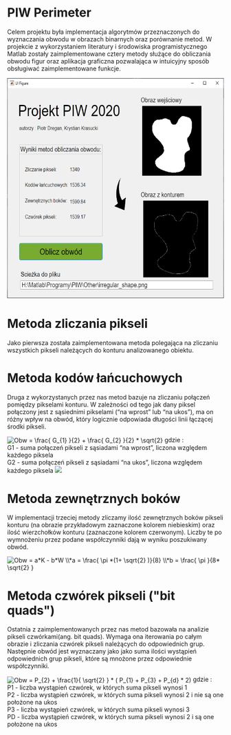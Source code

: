 # PIW Perimeter

Celem projektu była implementacja algorytmów przeznaczonych do wyznaczania obwodu w obrazach binarnych oraz porównanie metod. 
W projekcie z wykorzystaniem literatury i środowiska programistycznego Matlab zostały zaimplementowane cztery metody służące do obliczania obwodu figur 
oraz aplikacja graficzna pozwalająca w intuicyjny sposób obsługiwać zaimplementowane funkcje.

<div align="center">

<img src="/Example/example.PNG" width="634" height="510">

</div>

# Metoda zliczania pikseli
Jako pierwsza została zaimplementowana metoda polegająca na zliczaniu wszystkich pikseli należących do konturu analizowanego obiektu.

# Metoda kodów łańcuchowych
Druga z wykorzystanych przez nas metod bazuje na zliczaniu połączeń pomiędzy pikselami konturu. W zależności od tego jak dany piksel połączony jest z sąsiednimi pikselami 
(“na wprost” lub “na ukos”), ma on różny wpływ na obwód, który logicznie odpowiada długości linii łączącej środki pikseli.

<img src="http://www.sciweavers.org/tex2img.php?eq=Obw%20%3D%20%20%5Cfrac%7B%20G_%7B1%7D%20%7D%7B2%7D%20%2B%20%20%5Cfrac%7B%20G_%7B2%7D%20%7D%7B2%7D%20%2A%20%20%5Csqrt%7B2%7D%20&bc=White&fc=Black&im=jpg&fs=12&ff=arev&edit=0" align="center" border="0" alt="Obw =  \frac{ G_{1} }{2} +  \frac{ G_{2} }{2} *  \sqrt{2} " width="183" height="43" />
gdzie : </br>
G1 - suma połączeń pikseli z sąsiadami “na wprost”, liczona względem każdego piksela </br>
G2 - suma połączeń pikseli z sąsiadami “na ukos”, liczona względem każdego piksela

<img src="/Example/grid_met_2_1.png" />

# Metoda zewnętrznych boków
W implementacji trzeciej metody zliczamy ilość zewnętrznych boków pikseli konturu (na obrazie przykładowym zaznaczone kolorem niebieskim) oraz ilość wierzchołków konturu 
(zaznaczone kolorem czerwonym). Liczby te po wymnożeniu przez podane współczynniki dają w wyniku poszukiwany obwód.

<img src="http://www.sciweavers.org/tex2img.php?eq=Obw%20%3D%20a%2AK%20-%20b%2AW%20%5C%5C%2A%0Aa%20%3D%20%20%5Cfrac%7B%20%20%5Cpi%20%20%2A%281%2B%20%5Csqrt%7B2%7D%20%29%7D%7B8%7D%20%5C%5C%2A%0Ab%20%3D%20%20%5Cfrac%7B%20%5Cpi%20%7D%7B8%2A%20%5Csqrt%7B2%7D%20%7D%20&bc=White&fc=Black&im=jpg&fs=12&ff=arev&edit=0" align="center" border="0" alt="Obw = a*K - b*W \\*a =  \frac{  \pi  *(1+ \sqrt{2} )}{8} \\*b =  \frac{ \pi }{8* \sqrt{2} } " width="179" height="112" />

# Metoda czwórek pikseli ("bit quads")
Ostatnia z zaimplementowanych przez nas metod bazowała na analizie pikseli czwórkami(ang. bit quads). Wymaga ona iterowania po całym obrazie i zliczania czwórek pikseli 
należących do odpowiednich grup. Następnie obwód jest wyznaczany jako jako suma ilości wystąpień odpowiednich grup pikseli, które są mnożone przez odpowiednie współczynniki.

<img src="http://www.sciweavers.org/tex2img.php?eq=Obw%20%3D%20%20P_%7B2%7D%20%2B%20%20%5Cfrac%7B1%7D%7B%20%5Csqrt%7B2%7D%20%7D%20%2A%20%28%20P_%7B1%7D%20%2B%20%20P_%7B3%7D%20%2B%20%20P_%7Bd%7D%20%2A%202%29&bc=White&fc=Black&im=jpg&fs=12&ff=arev&edit=0" align="center" border="0" alt="Obw =  P_{2} +  \frac{1}{ \sqrt{2} } * ( P_{1} +  P_{3} +  P_{d} * 2)" width="297" height="44" />
gdzie : </br>
	P1 - liczba wystąpień czwórek, w których suma pikseli wynosi 1 </br>
	P2 - liczba wystąpień czwórek, w których suma pikseli wynosi 2 i nie są one położone na ukos </br>
	P3 - liczba wystąpień czwórek, w których suma pikseli wynosi 3 </br>
	PD - liczba wystąpień czwórek, w których suma pikseli wynosi 2 i są one położone na ukos
